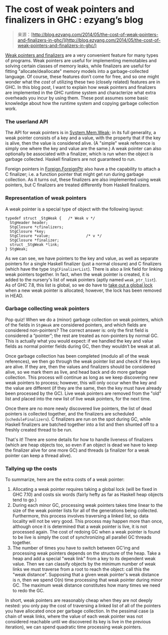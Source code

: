 <!--yml
category: 未分类
date: 2024-07-01 18:17:15
-->

# The cost of weak pointers and finalizers in GHC : ezyang’s blog

> 来源：[http://blog.ezyang.com/2014/05/the-cost-of-weak-pointers-and-finalizers-in-ghc/](http://blog.ezyang.com/2014/05/the-cost-of-weak-pointers-and-finalizers-in-ghc/)

[Weak pointers and finalizers](http://community.haskell.org/~simonmar/papers/weak.pdf) are a very convenient feature for many types of programs. Weak pointers are useful for implementing memotables and solving certain classes of memory leaks, while finalizers are useful for fitting "allocate/deallocate" memory models into a garbage-collected language. Of course, these features don’t come for free, and so one might wonder what the *cost* of utilizing these two (closely related) features are in GHC. In this blog post, I want to explain how weak pointers and finalizers are implemented in the GHC runtime system and characterize what extra overheads you incur by using them. These post assumes some basic knowledge about how the runtime system and copying garbage collection work.

### The userland API

The API for weak pointers is in [System.Mem.Weak](http://hackage.haskell.org/package/base-4.7.0.0/docs/System-Mem-Weak.html); in its full generality, a weak pointer consists of a key and a value, with the property that if the key is alive, then the value is considered alive. (A "simple" weak reference is simply one where the key and value are the same.) A weak pointer can also optionally be associated with a finalizer, which is run when the object is garbage collected. Haskell finalizers are not guaranteed to run.

Foreign pointers in [Foreign.ForeignPtr](http://hackage.haskell.org/package/base-4.7.0.0/docs/Foreign-ForeignPtr-Safe.html) also have a the capability to attach a C finalizer; i.e. a function pointer that might get run during garbage collection. As it turns out, these finalizers are also implemented using weak pointers, but C finalizers are treated differently from Haskell finalizers.

### Representation of weak pointers

A weak pointer is a special type of object with the following layout:

```
typedef struct _StgWeak {   /* Weak v */
  StgHeader header;
  StgClosure *cfinalizers;
  StgClosure *key;
  StgClosure *value;                /* v */
  StgClosure *finalizer;
  struct _StgWeak *link;
} StgWeak;

```

As we can see, we have pointers to the key and value, as well as separate pointers for a single Haskell finalizer (just a normal closure) and C finalizers (which have the type `StgCFinalizerList`). There is also a link field for linking weak pointers together. In fact, when the weak pointer is created, it is added to the nursery's list of weak pointers (aptly named `weak_ptr_list`). As of GHC 7.8, this list is global, so we do have to [take out a global lock](https://ghc.haskell.org/trac/ghc/ticket/9075#ticket) when a new weak pointer is allocated; however, the lock has been removed in HEAD.

### Garbage collecting weak pointers

Pop quiz! When we do a (minor) garbage collection on weak pointers, which of the fields in `StgWeak` are considered pointers, and which fields are considered non-pointers? The correct answer is: only the first field is considered a “pointer”; the rest are treated as non-pointers by normal GC. This is actually what you would expect: if we handled the key and value fields as normal pointer fields during GC, then they wouldn’t be weak at all.

Once garbage collection has been completed (modulo all of the weak references), we then go through the weak pointer list and check if the keys are alive. If they are, then the values and finalizers should be considered alive, so we mark them as live, and head back and do more garbage collection. This process will continue as long as we keep discovering new weak pointers to process; however, this will only occur when the key and the value are different (if they are the same, then the key must have already been processed by the GC). Live weak pointers are removed from the "old" list and placed into the new list of live weak pointers, for the next time.

Once there are no more newly discovered live pointers, the list of dead pointers is collected together, and the finalizers are scheduled (`scheduleFinalizers`). C finalizers are run on the spot during GC, while Haskell finalizers are batched together into a list and then shunted off to a freshly created thread to be run.

That's it! There are some details for how to handle liveness of finalizers (which are heap objects too, so even if an object is dead we have to keep the finalizer alive for one more GC) and threads (a finalizer for a weak pointer can keep a thread alive).

### Tallying up the costs

To summarize, here are the extra costs of a weak pointer:

1.  Allocating a weak pointer requires taking a global lock (will be fixed in GHC 7.10) and costs six words (fairly hefty as far as Haskell heap objects tend to go.)
2.  During each minor GC, processing weak pointers takes time linear to the size of the weak pointer lists for all of the generations being collected. Furthermore, this process involves traversing a linked list, so data locality will not be very good. This process may happen more than once, although once it is determined that a weak pointer is live, it is not processed again. The cost of redoing GC when a weak pointer is found to be live is simply the cost of synchronizing all parallel GC threads together.
3.  The number of times you have to switch between GC'ing and processing weak pointers depends on the structure of the heap. Take a heap and add a special "weak link" from a key to its dependent weak value. Then we can classify objects by the minimum number of weak links we must traverse from a root to reach the object: call this the "weak distance". Supposing that a given weak pointer's weak distance is n, then we spend O(n) time processing that weak pointer during minor GC. The maximum weak distance constitutes how many times we need to redo the GC.

In short, weak pointers are reasonably cheap when they are not deeply nested: you only pay the cost of traversing a linked list of all of the pointers you have allocated once per garbage collection. In the pessimal case (a chain of weak links, where the value of each weak pointer was not considered reachable until we discovered its key is live in the previous iteration), we can spend quadratic time processing weak pointers.